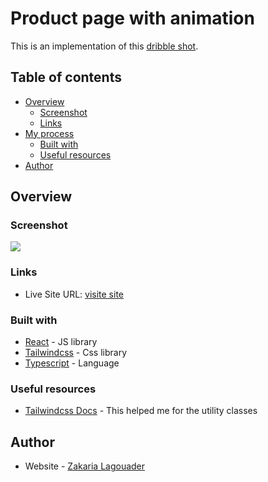 # Product page with animation

This is an implementation of this [dribble shot](https://dribbble.com/shots/2691340-Hide-Ecommerce-Cart-Interaction).

## Table of contents

- [Overview](#overview)
  - [Screenshot](#screenshot)
  - [Links](#links)
- [My process](#my-process)
  - [Built with](#built-with)
  - [Useful resources](#useful-resources)
- [Author](#author)


## Overview

### Screenshot

![](./screenshots/screenshot.gif)


### Links

- Live Site URL: [visite site](https://zakaria-lagouader.github.io/product-page-with-animation)


### Built with


- [React](https://reactjs.org/) - JS library
- [Tailwindcss](https://tailwindcss.com/) - Css library
- [Typescript](https://www.typescriptlang.org/) - Language



### Useful resources

- [Tailwindcss Docs](https://tailwindcss.com/docs/installation) - This helped me for the utility classes


## Author

- Website - [Zakaria Lagouader](https://zakaria-lagouader.github.io/portfolio/)